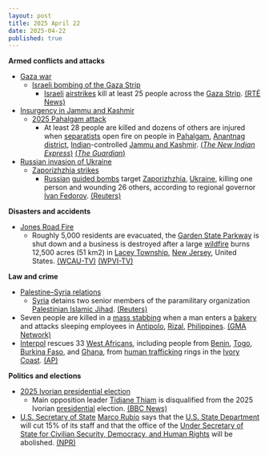 ```yaml
---
layout: post
title: 2025 April 22
date: 2025-04-22
published: true
---
```



**Armed conflicts and attacks**

* [Gaza war](https://en.wikipedia.org/wiki/Gaza_war "Gaza war")
  + [Israeli bombing of the Gaza Strip](https://en.wikipedia.org/wiki/Israeli_bombing_of_the_Gaza_Strip "Israeli bombing of the Gaza Strip")
    - [Israeli](https://en.wikipedia.org/wiki/Israel_Defense_Forces "Israel Defense Forces") [airstrikes](https://en.wikipedia.org/wiki/Airstrike "Airstrike") kill at least 25 people across the [Gaza Strip](https://en.wikipedia.org/wiki/Gaza_Strip "Gaza Strip"). [(RTÉ News)](https://www.rte.ie/news/2025/0422/1508788-israel-gaza/)
* [Insurgency in Jammu and Kashmir](https://en.wikipedia.org/wiki/Insurgency_in_Jammu_and_Kashmir "Insurgency in Jammu and Kashmir")
  + [2025 Pahalgam attack](https://en.wikipedia.org/wiki/2025_Pahalgam_attack "2025 Pahalgam attack")
    - At least 28 people are killed and dozens of others are injured when [separatists](https://en.wikipedia.org/wiki/Kashmir_conflict "Kashmir conflict") open fire on people in [Pahalgam](https://en.wikipedia.org/wiki/Pahalgam "Pahalgam"), [Anantnag district](https://en.wikipedia.org/wiki/Anantnag_district "Anantnag district"), [Indian](https://en.wikipedia.org/wiki/India "India")-controlled [Jammu and Kashmir](https://en.wikipedia.org/wiki/Jammu_and_Kashmir_%28union_territory%29 "Jammu and Kashmir (union territory)"). [(*The New Indian Express*)](https://www.newindianexpress.com/nation/2025/Apr/22/28-killed-over-a-dozen-injured-after-terrorists-attack-tourists-in-jks-pahalgam) [(*The Guardian*)](https://www.theguardian.com/world/2025/apr/22/tourists-killed-by-suspected-militants-in-kashmir-attack)
* [Russian invasion of Ukraine](https://en.wikipedia.org/wiki/Russian_invasion_of_Ukraine "Russian invasion of Ukraine")
  + [Zaporizhzhia strikes](https://en.wikipedia.org/wiki/Zaporizhzhia_strikes_%282022%E2%80%93present%29 "Zaporizhzhia strikes (2022–present)")
    - [Russian](https://en.wikipedia.org/wiki/Russian_Armed_Forces "Russian Armed Forces") [guided bombs](https://en.wikipedia.org/wiki/Guided_bomb "Guided bomb") target [Zaporizhzhia](https://en.wikipedia.org/wiki/Zaporizhzhia "Zaporizhzhia"), [Ukraine](https://en.wikipedia.org/wiki/Ukraine "Ukraine"), killing one person and wounding 26 others, according to regional governor [Ivan Fedorov](https://en.wikipedia.org/wiki/Ivan_Fedorov_%28politician%29 "Ivan Fedorov (politician)"). [(Reuters)](https://www.reuters.com/world/europe/russian-attack-kills-woman-ukraines-zaporizhzhia-governor-says-2025-04-22/)

**Disasters and accidents**

* [Jones Road Fire](https://en.wikipedia.org/wiki/Jones_Road_Fire "Jones Road Fire")
  + Roughly 5,000 residents are evacuated, the [Garden State Parkway](https://en.wikipedia.org/wiki/Garden_State_Parkway "Garden State Parkway") is shut down and a business is destroyed after a large [wildfire](https://en.wikipedia.org/wiki/Wildfire "Wildfire") burns 12,500 acres (51 km2) in [Lacey Township](https://en.wikipedia.org/wiki/Lacey_Township%2C_New_Jersey "Lacey Township, New Jersey"), [New Jersey](https://en.wikipedia.org/wiki/New_Jersey "New Jersey"), United States. [(WCAU-TV)](https://www.nbcphiladelphia.com/news/local/jones-wildfire-ocean-county-new-jersey-ocean-township-lacey-township-barnegat-township/4166736/) [(WPVI-TV)](https://6abc.com/post/mandatory-evacuations-ocean-township-county-nj-due-wildfire-greenwood-forest-wildlife-management-area/16224202/)

**Law and crime**

* [Palestine–Syria relations](https://en.wikipedia.org/wiki/Palestine%E2%80%93Syria_relations "Palestine–Syria relations")
  + [Syria](https://en.wikipedia.org/wiki/Syria "Syria") detains two senior members of the paramilitary organization [Palestinian Islamic Jihad](https://en.wikipedia.org/wiki/Palestinian_Islamic_Jihad "Palestinian Islamic Jihad"). [(Reuters)](https://www.reuters.com/world/middle-east/syria-detains-two-leaders-palestinian-islamic-jihad-2025-04-22/)
* Seven people are killed in a [mass stabbing](https://en.wikipedia.org/wiki/Mass_stabbing "Mass stabbing") when a man enters a [bakery](https://en.wikipedia.org/wiki/Bakery "Bakery") and attacks sleeping employees in [Antipolo](https://en.wikipedia.org/wiki/Antipolo "Antipolo"), [Rizal](https://en.wikipedia.org/wiki/Rizal_%28province%29 "Rizal (province)"), [Philippines](https://en.wikipedia.org/wiki/Philippines "Philippines"). [(GMA Network)](https://www.gmanetwork.com/news/topstories/regions/943522/7-stabbed-to-death-in-antipolo-bakery/story/)
* [Interpol](https://en.wikipedia.org/wiki/Interpol "Interpol") rescues 33 [West Africans](https://en.wikipedia.org/wiki/West_Africa "West Africa"), including people from [Benin](https://en.wikipedia.org/wiki/Benin "Benin"), [Togo](https://en.wikipedia.org/wiki/Togo "Togo"), [Burkina Faso](https://en.wikipedia.org/wiki/Burkina_Faso "Burkina Faso"), and [Ghana](https://en.wikipedia.org/wiki/Ghana "Ghana"), from [human trafficking](https://en.wikipedia.org/wiki/Human_trafficking "Human trafficking") rings in the [Ivory Coast](https://en.wikipedia.org/wiki/Ivory_Coast "Ivory Coast"). [(AP)](https://apnews.com/article/ivory-coast-scam-ghana-trafficking-interpol-50cc66570e276cbd12c63dc715455957)

**Politics and elections**

* [2025 Ivorian presidential election](https://en.wikipedia.org/wiki/2025_Ivorian_presidential_election "2025 Ivorian presidential election")
  + Main opposition leader [Tidjane Thiam](https://en.wikipedia.org/wiki/Tidjane_Thiam "Tidjane Thiam") is disqualified from the 2025 Ivorian [presidential](https://en.wikipedia.org/wiki/President_of_Cote_d%27Ivoire "President of Cote d'Ivoire") election. [(BBC News)](https://www.bbc.co.uk/news/articles/c0l0j849143o)
* [U.S. Secretary of State](https://en.wikipedia.org/wiki/U.S._Secretary_of_State "U.S. Secretary of State") [Marco Rubio](https://en.wikipedia.org/wiki/Marco_Rubio "Marco Rubio") says that the [U.S. State Department](https://en.wikipedia.org/wiki/U.S._State_Department "U.S. State Department") will cut 15% of its staff and that the office of the [Under Secretary of State for Civilian Security, Democracy, and Human Rights](https://en.wikipedia.org/wiki/Under_Secretary_of_State_for_Civilian_Security%2C_Democracy%2C_and_Human_Rights "Under Secretary of State for Civilian Security, Democracy, and Human Rights") will be abolished. [(NPR)](https://www.npr.org/2025/04/22/nx-s1-5372587/marco-rubio-announces-overhaul-of-u-s-state-department)
